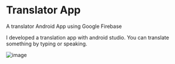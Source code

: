 # Translator App
 A translator Android App using Google Firebase
 
 I developed a translation app with android studio. You can translate something by typing or speaking. 
 
 ![image](https://user-images.githubusercontent.com/48020943/129441735-b12b1413-9b80-4735-9cc9-191d9a8897c3.png)


 
